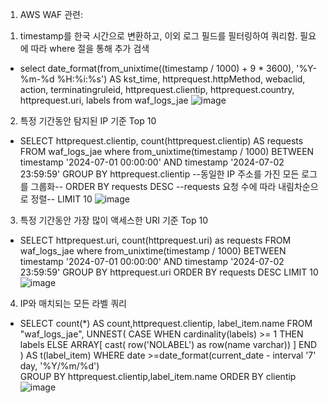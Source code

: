 1. AWS WAF 관련:
1) timestamp를 한국 시간으로 변환하고, 이외 로그 필드를 필터링하여 쿼리함. 필요에 따라 where 절을 통해 추가 검색
- select   date_format(from_unixtime((timestamp / 1000) + 9 * 3600), '%Y-%m-%d %H:%i:%s') AS kst_time, httprequest.httpMethod, webaclid, action, terminatingruleid, httprequest.clientip, httprequest.country, httprequest.uri, labels from waf_logs_jae 
![image](https://github.com/user-attachments/assets/c6b87ded-6541-4f73-a54d-c818db1e8093)

2) 특정 기간동안 탐지된 IP 기준 Top 10
- SELECT httprequest.clientip, count(httprequest.clientip) AS requests FROM waf_logs_jae
where from_unixtime(timestamp / 1000) BETWEEN timestamp '2024-07-01 00:00:00' AND timestamp '2024-07-02 23:59:59' 
GROUP BY httprequest.clientip --동일한 IP 주소를 가진 모든 로그를 그룹화--
ORDER BY requests DESC --requests 요청 수에 따라 내림차순으로 정렬--
LIMIT 10
![image](https://github.com/user-attachments/assets/e3e32c81-48b3-42fb-a1c9-ac260f201744)

3) 특정 기간동안 가장 많이 액세스한 URI 기준 Top 10
- SELECT httprequest.uri, count(httprequest.uri) as requests
FROM waf_logs_jae
where from_unixtime(timestamp / 1000) BETWEEN timestamp '2024-07-01 00:00:00' AND timestamp '2024-07-02 23:59:59' 
GROUP BY httprequest.uri
ORDER BY requests DESC
LIMIT 10 
![image](https://github.com/user-attachments/assets/35b1f784-73ad-4b0c-acef-7f760c569b43)

4) IP와 매치되는 모든 라벨 쿼리
- SELECT count(*) AS count,httprequest.clientip,
label_item.name
FROM "waf_logs_jae", UNNEST( CASE WHEN cardinality(labels) >= 1
               THEN labels
               ELSE ARRAY[ cast( row('NOLABEL') as row(name varchar)) ]
              END
       ) AS t(label_item)
WHERE 
 date >=date_format(current_date - interval '7' day, '%Y/%m/%d')  
GROUP BY httprequest.clientip,label_item.name
ORDER BY  clientip
![image](https://github.com/user-attachments/assets/22e5ff51-7ba2-4cb0-a338-0c2411a13f1f)
